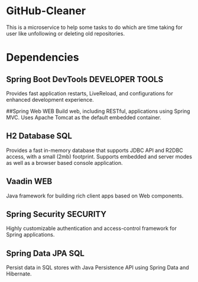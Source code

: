 # GitHub-Cleaner
This is a microservice to help some tasks to do which are time taking for user like unfollowing or deleting old repositories.

# Dependencies
## Spring Boot DevTools DEVELOPER TOOLS
Provides fast application restarts, LiveReload, and configurations for enhanced development experience.

##Spring Web WEB
Build web, including RESTful, applications using Spring MVC. Uses Apache Tomcat as the default embedded container.

## H2 Database SQL
Provides a fast in-memory database that supports JDBC API and R2DBC access, with a small (2mb) footprint. Supports embedded and server modes as well as a browser based console application.

## Vaadin WEB
Java framework for building rich client apps based on Web components.

## Spring Security SECURITY
Highly customizable authentication and access-control framework for Spring applications.

## Spring Data JPA SQL
Persist data in SQL stores with Java Persistence API using Spring Data and Hibernate.
